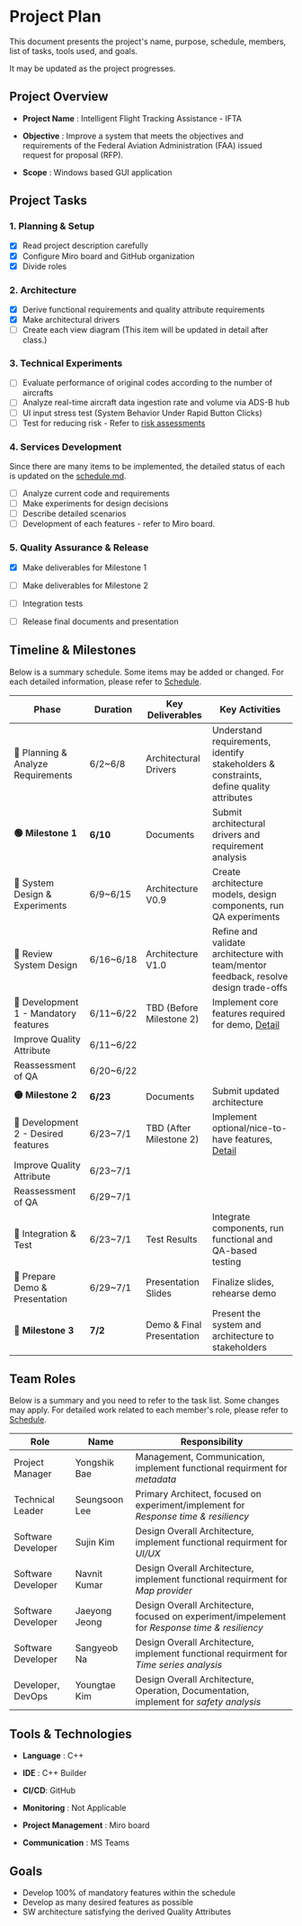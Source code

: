 # Project Plan

This document presents the project's name, purpose, schedule, members, list of tasks, tools used, and goals.

It may be updated as the project progresses.



## Project Overview

- **Project Name** : Intelligent Flight Tracking Assistance - IFTA

- **Objective** : Improve a system that meets the objectives and requirements of the Federal Aviation Administration (FAA) issued request for proposal (RFP).

- **Scope** : Windows based GUI application



## Project Tasks

### 1. Planning & Setup

- [x] Read project description carefully
- [x] Configure Miro board and GitHub organization
- [x] Divide roles

### 2. Architecture

- [x] Derive functional requirements and quality attribute requirements
- [x] Make architectural drivers
- [ ] Create each view diagram (This item will be updated in detail after class.)

### 3. Technical Experiments

- [ ] Evaluate performance of original codes according to the number of aircrafts
- [ ] Analyze real-time aircraft data ingestion rate and volume via ADS-B hub
- [ ] UI input stress test (System Behavior Under Rapid Button Clicks)
- [ ] Test for reducing risk - Refer to [risk assessments](./3-RiskAssessment.md)

### 4. Services Development

Since there are many items to be implemented, the detailed status of each is updated on the [schedule.md](./schedule.md).

- [ ] Analyze current code and requirements
- [ ] Make experiments for design decisions
- [ ] Describe detailed scenarios
- [ ] Development of each features - refer to Miro board.

### 5. Quality Assurance & Release

- [x] Make deliverables for Milestone 1
- [ ] Make deliverables for Milestone 2
- [ ] Integration tests
- [ ] Release final documents and presentation



## Timeline & Milestones

Below is a summary schedule. Some items may be added or changed. For each detailed information, please refer to [Schedule](./schedule.md).

| **Phase**                            | **Duration** | **Key Deliverables**      |  **Key Activities**    |
| ------------------------------------ | ------------ | ------------------------- |------------------------|
| 🔹 Planning & Analyze Requirements    | 6/2~6/8   | Architectural Drivers     | Understand requirements, identify stakeholders & constraints, define quality attributes|
| **🟢 Milestone 1**                    | **6/10**     | Documents                 | Submit architectural drivers and requirement analysis |
| 🔹 System Design & Experiments        | 6/9~6/15 | Architecture V0.9       | Create architecture models, design components, run QA experiments |
| 🔹 Review System Design               | 6/16~6/18 | Architecture V1.0         | Refine and validate architecture with team/mentor feedback, resolve design trade-offs |
| 🔹 Development 1 - Mandatory features | 6/11~6/22 | TBD (Before Milestone 2)  | Implement core features required for demo, [Detail](./schedule.md) |
| Improve Quality Attribute | 6/11~6/22 |  |  |
| Reassessment of QA | 6/20~6/22 | | |
| **🟡 Milestone 2**                    | **6/23**     | Documents                 | Submit updated architecture |
| 🔹 Development 2 - Desired features   | 6/23~7/1   | TBD (After Milestone 2)   | Implement optional/nice-to-have features, [Detail](./schedule.md) |
| Improve Quality Attribute | 6/23~7/1 |  |  |
| Reassessment of QA | 6/29~7/1 |  |  |
| 🔹 Integration & Test                 | 6/23~7/1   | Test Results              | Integrate components, run functional and QA-based testing |
| 🔹 Prepare Demo & Presentation        | 6/29~7/1   | Presentation Slides       | Finalize slides, rehearse demo |
| **🎯 Milestone 3**                    | **7/2**      | Demo & Final Presentation | Present the system and architecture to stakeholders |

<!-- ![Project Plan](../image/plan.png) -->

## Team Roles

Below is a summary and you need to refer to the task list. Some changes may apply. For detailed work related to each member's role, please refer to [Schedule](./schedule.md).

| Role               | Name          | Responsibility                                               |
| ------------------ | ------------- | ------------------------------------------------------------ |
| Project Manager    | Yongshik Bae  | Management, Communication, implement functional requirment for *metadata* |
| Technical Leader   | Seungsoon Lee | Primary Architect, focused on experiment/implement for *Response time & resiliency* |
| Software Developer | Sujin Kim     | Design Overall Architecture, implement functional requirment for *UI/UX* |
| Software Developer | Navnit Kumar  | Design Overall Architecture, implement functional requirment for *Map provider* |
| Software Developer | Jaeyong Jeong | Design Overall Architecture, focused on experiment/impelement for *Response time & resiliency* |
| Software Developer | Sangyeob Na   | Design Overall Architecture, implement functional requirment for *Time series analysis* |
| Developer, DevOps  | Youngtae Kim  | Design Overall Architecture, Operation, Documentation, implement for *safety analysis* |



## Tools & Technologies

- **Language** : C++
- **IDE** : C++ Builder

- **CI/CD**: GitHub

- **Monitoring** : Not Applicable  

- **Project Management** : Miro board

- **Communication** : MS Teams 



## Goals

- Develop 100% of mandatory features within the schedule
- Develop as many desired features as possible
- SW architecture satisfying the derived Quality Attributes
